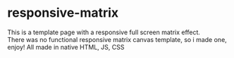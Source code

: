 # responsive-matrix
This is a template page with a responsive full screen matrix effect.<br>
There was no functional responsive matrix canvas template, so i made one, enjoy!
All made in native HTML, JS, CSS

